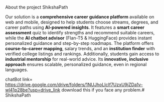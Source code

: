 About the project ShikshaPath

Our solution is a **comprehensive career guidance platform** available on web and mobile, designed to help students choose streams, degrees, and career paths using **AI-powered insights**. It features a **smart career assessment** quiz to identify strengths and recommend suitable careers, while the **AI chatbot advisor** (Flan-T5 & HuggingFace) provides instant personalized guidance and step-by-step roadmaps. The platform offers **course-to-career mapping**, salary trends, and an **institution finder** with verified college listings and rankings. Additionally, students gain access to **industrial mentorship** for real-world advice. Its **innovative, inclusive approach** ensures scalable, personalized guidance, even in regional languages.



chatBot link= https://drive.google.com/drive/folders/1NUJhoLIclf7UzxU9jZDa1v-wl41p28be?usp=drive_link
download this if you face any problem.#   S h i k s h a P a t h  
 